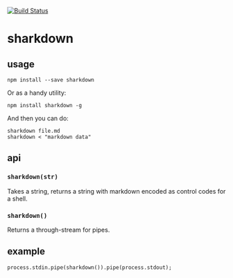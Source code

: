 [![Build Status](https://secure.travis-ci.org/tmcw/sharkdown.png?branch=master)](http://travis-ci.org/tmcw/sharkdown)

# sharkdown

## usage

    npm install --save sharkdown

Or as a handy utility:

    npm install sharkdown -g

And then you can do:

    sharkdown file.md
    sharkdown < "markdown data"

## api

### `sharkdown(str)`

Takes a string, returns a string with markdown encoded as control codes for a
shell.

### `sharkdown()`

Returns a through-stream for pipes.

## example

    process.stdin.pipe(sharkdown()).pipe(process.stdout);
